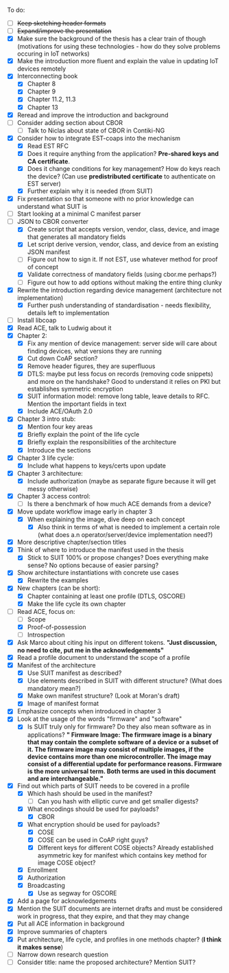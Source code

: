 To do:

- [ ] ~~Keep sketching header formats~~
- [ ] ~~Expand/improve the presentation~~
- [x] Make sure the background of the thesis has a clear train of though (motivations for using these technologies - how do they solve problems occuring in IoT networks)
- [x] Make the introduction more fluent and explain the value in updating IoT devices remotely
- [x] Interconnecting book
  - [x] Chapter 8
  - [x] Chapter 9
  - [x] Chapter 11.2, 11.3
  - [x] Chapter 13
- [x] Reread and improve the introduction and background
- [ ] Consider adding section about CBOR
  - [ ] Talk to Niclas about state of CBOR in Contiki-NG
- [x] Consider how to integrate EST-coaps into the mechanism
  - [x] Read EST RFC
  - [x] Does it require anything from the application? <b>Pre-shared keys and CA certificate</b>.
  - [x] Does it change conditions for key management? How do keys reach the device? (Can use <b>predistributed certificate</b> to authenticate on EST server)
  - [x] Further explain why it is needed (from SUIT)
- [x] Fix presentation so that someone with no prior knowledge can understand what SUIT is
- [ ] Start looking at a minimal C manifest parser
- [ ] JSON to CBOR converter
  - [x] Create script that accepts version, vendor, class, device, and image that generates all mandatory fields
  - [x] Let script derive version, vendor, class, and device from an existing JSON manifest
  - [ ] Figure out how to sign it. If not EST, use whatever method for proof of concept
  - [x] Validate correctness of mandatory fields (using cbor.me perhaps?)
  - [ ] Figure out how to add options without making the entire thing clunky
- [x] Rewrite the introduction regarding device management (architecture not implementation)
  - [x] Further push understanding of standardisation - needs flexibility, details left to implementation
- [ ] Install libcoap
- [x] Read ACE, talk to Ludwig about it
- [x] Chapter 2:
  - [x] Fix any mention of device management: server side will care about finding devices, what versions they are running
  - [x] Cut down CoAP section?
  - [x] Remove header figures, they are superfluous
  - [x] DTLS: maybe put less focus on records (removing code snippets) and more on the handshake? Good to understand it relies on PKI but establishes symmetric encryption
  - [x] SUIT information model: remove long table, leave details to RFC. Mention the important fields in text
  - [x] Include ACE/OAuth 2.0
- [x] Chapter 3 intro stub:
  - [x] Mention four key areas
  - [x] Briefly explain the point of the life cycle
  - [x] Briefly explain the responsibilities of the architecture
  - [x] Introduce the sections
- [x] Chapter 3 life cycle:
  - [x] Include what happens to keys/certs upon update
- [x] Chapter 3 architecture:
  - [x] Include authorization (maybe as separate figure because it will get messy otherwise)
- [x] Chapter 3 access control:
  - [ ] Is there a benchmark of how much ACE demands from a device?
- [x] Move update workflow image early in chapter 3
  - [x] When explaining the image, dive deep on each concept
    - [x] Also think in terms of what is needed to implement a certain role (what does a.n operator/server/device implementation need?)
- [x] More descriptive chapter/section titles
- [x] Think of where to introduce the manifest used in the thesis
  - [x] Stick to SUIT 100% or propose changes? Does everything make sense? No options because of easier parsing?
- [x] Show architecture instantiations with concrete use cases
  - [x] Rewrite the examples
- [x] New chapters (can be short):
  - [x] Chapter containing at least one profile (DTLS, OSCORE)
  - [x] Make the life cycle its own chapter
- [ ] Read ACE, focus on:
  - [ ] Scope
  - [x] Proof-of-possession
  - [ ] Introspection
- [x] Ask Marco about citing his input on different tokens. <b>"Just discussion, no need to cite, put me in the acknowledgements"</b>
- [x] Read a profile document to understand the scope of a profile
- [x] Manifest of the architecture
  - [x] Use SUIT manifest as described?
  - [x] Use elements described in SUIT with different structure? (What does mandatory mean?)
  - [x] Make own manifest structure? (Look at Moran's draft)
  - [x] Image of manifest format
- [x] Emphasize concepts when introduced in chapter 3
- [x] Look at the usage of the words "firmware" and "software"
  - [x] Is SUIT truly only for firmware? Do they also mean software as in applications? <b>" Firmware Image: The firmware image is a binary that may contain      the complete software of a device or a subset of it.  The firmware      image may consist of multiple images, if the device contains more      than one microcontroller.  The image may consist of a differential      update for performance reasons.  Firmware is the more universal      term.  Both terms are used in this document and are      interchangeable."</b>
- [x] Find out which parts of SUIT needs to be covered in a profile
  - [x] Which hash should be used in the manifest?
    - [ ] Can you hash with elliptic curve and get smaller digests?
  - [x] What encodings should be used for payloads?
    - [x] CBOR
  - [x] What encryption should be used for payloads?
    - [x] COSE
    - [x] COSE can be used in CoAP right guys?
    - [x] Different keys for different COSE objects? Already established asymmetric key for manifest which contains key method for image COSE object?
  - [x] Enrollment
  - [x] Authorization
  - [x] Broadcasting
    - [x] Use as segway for OSCORE
- [x] Add a page for acknowledgements
- [x] Mention the SUIT documents are internet drafts and must be considered work in progress, that they expire, and that they may change
- [x] Put all ACE information in background
- [x] Improve summaries of chapters
- [x] Put architecture, life cycle, and profiles in one methods chapter? (<b>I think it makes sense</b>)
- [ ] Narrow down research question
- [ ] Consider title: name the proposed architecture? Mention SUIT?
